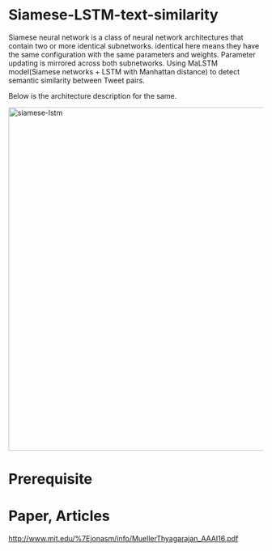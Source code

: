 # Siamese-LSTM-text-similarity
Siamese neural network is a class of neural network architectures that contain two or more identical subnetworks. identical here means they have the same configuration with the same parameters and weights. Parameter updating is mirrored across both subnetworks.
Using MaLSTM model(Siamese networks + LSTM with Manhattan distance) to detect semantic similarity between Tweet pairs.

Below is the architecture description for the same.

<img width="679" alt="siamese-lstm" src="https://user-images.githubusercontent.com/34228896/42486558-45490070-841a-11e8-9cf3-61cdea15de1d.png">

# Prerequisite
# Paper, Articles
http://www.mit.edu/%7Ejonasm/info/MuellerThyagarajan_AAAI16.pdf


